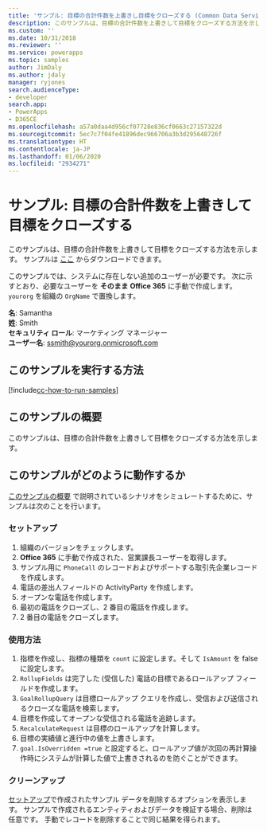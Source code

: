 ```yaml
---
title: 'サンプル: 目標の合計件数を上書きし目標をクローズする (Common Data Service) | Microsoft Docs'
description: このサンプルは、目標の合計件数を上書きして目標をクローズする方法を示します。
ms.custom: ''
ms.date: 10/31/2018
ms.reviewer: ''
ms.service: powerapps
ms.topic: samples
author: JimDaly
ms.author: jdaly
manager: ryjones
search.audienceType:
- developer
search.app:
- PowerApps
- D365CE
ms.openlocfilehash: a57a0daa4d956cf07728e836cf0663c27157322d
ms.sourcegitcommit: 5ec7c7f04fe41896dec966706a3b3d295648726f
ms.translationtype: HT
ms.contentlocale: ja-JP
ms.lasthandoff: 01/06/2020
ms.locfileid: "2934271"
---
```

# <a name="sample-override-goal-total-count-and-close-the-goal"></a>サンプル: 目標の合計件数を上書きして目標をクローズする

このサンプルは、目標の合計件数を上書きして目標をクローズする方法を示します。 サンプルは [ここ](https://github.com/Microsoft/PowerApps-Samples/tree/master/cds/orgsvc/C%23/OverrideGoalTotal) からダウンロードできます。

このサンプルでは、システムに存在しない追加のユーザーが必要です。 次に示すとおり、必要なユーザーを **そのまま** **Office 365** に手動で作成します。 `yourorg` を組織の `OrgName` で置換します。

**名**: Samantha<br/>
**姓**: Smith<br/>
**セキュリティ ロール**: マーケティング マネージャー<br/>
**ユーザー名**: ssmith@yourorg.onmicrosoft.com<br/>

## <a name="how-to-run-this-sample"></a>このサンプルを実行する方法

[!include[cc-how-to-run-samples](../../includes/cc-how-to-run-samples.md)]

## <a name="what-this-sample-does"></a>このサンプルの概要


このサンプルは、目標の合計件数を上書きして目標をクローズする方法を示します。

## <a name="how-this-sample-works"></a>このサンプルがどのように動作するか

[このサンプルの概要](#what-this-sample-does) で説明されているシナリオをシミュレートするために、サンプルは次のことを行います。

### <a name="setup"></a>セットアップ

1. 組織のバージョンをチェックします。
2. **Office 365** に手動で作成された、営業課長ユーザーを取得します。
3. サンプル用に `PhoneCall` のレコードおよびサポートする取引先企業レコードを作成します。
4. 電話の差出人フィールドの ActivityParty を作成します。
5. オープンな電話を作成します。
6. 最初の電話をクローズし、2 番目の電話を作成します。
7. 2 番目の電話をクローズします。

### <a name="demonstrate"></a>使用方法

1. 指標を作成し、指標の種類を `count` に設定します。そして `IsAmount` を false に設定します。
2. `RollupFields` は完了した (受信した) 電話の目標であるロールアップ フィールドを作成します。
3. `GoalRollupQuery` は目標ロールアップ クエリを作成し、受信および送信されるクローズな電話を検索します。 
4. 目標を作成してオープンな受信される電話を追跡します。
5. `RecalculateRequest` は目標のロールアップを計算します。 
6. 目標の実績値と進行中の値を上書きします。
7. `goal.IsOverridden =true` と設定すると、ロールアップ値が次回の再計算操作時にシステムが計算した値で上書きされるのを防ぐことができます。

### <a name="clean-up"></a>クリーンアップ

[セットアップ](#setup)で作成されたサンプル データを削除するオプションを表示します。 サンプルで作成されるエンティティおよびデータを検証する場合、削除は任意です。 手動でレコードを削除することで同じ結果を得られます。
